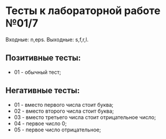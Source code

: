 ﻿# Тесты к лабораторной работе №01/7

Входные: n,eps.
Выходные: s,f,r,l.

## Позитивные тесты:
- 01 - обычный тест;

## Негативные тесты:
- 01 - вместо первого числа стоит буква;
- 02 - вместо второго числа стоит буква;
- 03 - вместо третьего числа стоит отрицательное число;
- 04 - первое число 0;
- 05 - первое число отрицательное;
